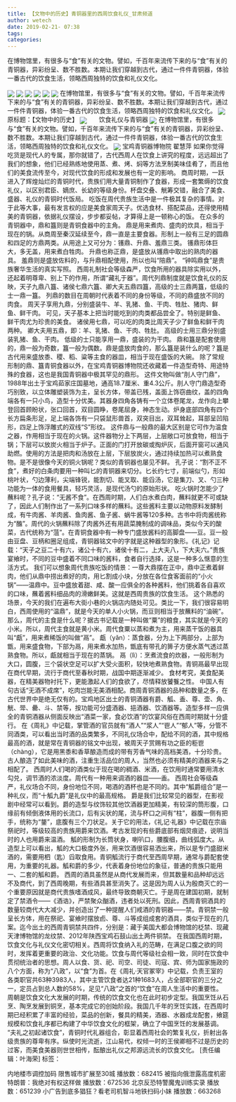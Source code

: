 ```yaml
---
title: 【文物中的历史】青铜器里的西周饮食礼仪_甘肃频道
author: wetech
date: 2019-02-21- 07:38
tags: 
categories: 
---
```

在博物馆里，有很多与“食”有关的文物。譬如，千百年来流传下来的与“食”有关的青铜器，异彩纷呈、数不胜数。本期让我们穿越到古代，通过一件件青铜器，体验一番古代的饮食生活，领略西周独特的饮食和礼仪文化。
<!-- more -->
                
<img align="center" border="0" src="http://p1.ifengimg.com/fck/2019_08/3d1c66d2b6c68c2_w450_h444.jpg" />
                
<img align="center" border="0" src="http://p1.ifengimg.com/fck/2019_08/4e5678f036532ff_w450_h344.jpg" />
                
<img align="center" border="0" src="http://p1.ifengimg.com/fck/2019_08/69be8f77514e136_w450_h370.jpg" />
            
<img align="center" border="0" src="http://p1.ifengimg.com/fck/2019_08/e9c1d1214987eb0_w362_h461.jpg" />
<img align="center" border="0" src="http://p0.ifengimg.com/a/2019_08/1a6bf3060945c86_size28_w450_h466.jpg" />
<img align="center" border="0" src="http://p0.ifengimg.com/a/2019_08/356e495a1c96df7_size28_w450_h558.jpg" />
在博物馆里，有很多与“食”有关的文物。譬如，千百年来流传下来的与“食”有关的青铜器，异彩纷呈、数不胜数。本期让我们穿越到古代，通过一件件青铜器，体验一番古代的饮食生活，领略西周独特的饮食和礼仪文化。
<img align="center" border="0" src="http://p1.ifengimg.com/a/2019_08/fbd86f12f260a37_size9_w224_h394.jpg" />
原标题：【文物中的历史】
<img align="center" border="0" src="http://p3.ifengimg.com/a/2019_08/7939bac9598ed03_size14_w449_h224.jpg" />
      饮食礼仪与青铜器
<img align="center" border="0" src="http://p1.ifengimg.com/fck/2019_08/3c5f3c4afd33b9e_w449_h224.jpg" />
在博物馆里，有很多与“食”有关的文物。譬如，千百年来流传下来的与“食”有关的青铜器，异彩纷呈、数不胜数。本期让我们穿越到古代，通过一件件青铜器，体验一番古代的饮食生活，领略西周独特的饮食和礼仪文化。
<img align="center" border="0" src="http://p2.ifengimg.com/a/2016/0810/204c433878d5cf9size1_w16_h16.png" />
宝鸡青铜器博物院 翟慧萍
如果你觉得吃货是现代人的专属，那你就错了，古代西周人在饮食上讲究的程度，远远超出了我们的想象，他们已经熟练地使用蒸、煮、烤、焖等方法烹制美味佳肴了，而且他们的美食流传至今，对现代饮食的形成和发展也有一定的影响。
商周时期，一跃进入了辉煌灿烂的青铜时代，贵族们用大量青铜制作了食器，形成一套繁缛的饮食礼仪，以区别君臣、嫡庶、长幼的等级身份。杯盘交叠、觥筹交错，融合了美食、盛器、礼仪的青铜时代饭局。
吃饭在周代贵族生活中是一件极其复杂的事情。对于此等大事，最有发言权的应是美食家周天子。优选食材、搭配菜品，还得使用精美的青铜器，依据礼仪摆设，步步都妥帖，才算得上是一顿称心的饭。
在众多的青铜器中，鼎和簋则是青铜食器中的主角。
鼎是用来煮肉、盛肉的炊具，相当于现在的锅。从商周至秦汉延续至今，鼎一直是主要食器。形制上一般有三足的圆鼎和四足的方鼎两类。从用途上又可分为：镬鼎、升鼎、羞鼎三类。
镬鼎形体巨大，多无盖，用来煮白牲肉。
升鼎也称正鼎，是盛放从镬鼎中取出的熟肉的器具。
羞鼎则是盛放佐料的，与升鼎相配使用，所以也叫“陪鼎”。
“钟鸣鼎食”是贵族奢华生活的真实写照。
西周礼制社会等级森严，饮食所用的器具除实用以外，还起着明尊卑、别上下的作用，所谓“藏礼于器”。周代列鼎制度就是饮食礼仪的反映，天子九鼎八簋、诸侯七鼎六簋、卿大夫五鼎四簋，高级的士三鼎两簋，低级的士一鼎一簋。
列鼎的数目在周朝时代表着不同的身份等级，不同的鼎盛放不同的肉食。
周天子享用九鼎，分别盛装牛、羊、乳猪、鱼、干肉、牲肚、猪肉、鲜鱼、鲜干肉。
可见，天子基本上把当时能吃到的肉类都品尝全了。特别是鲜鱼、鲜干肉尤为珍贵的美食。
诸侯用七鼎，可以吃的肉类比周天子少了鲜鱼和鲜干肉两种。
卿大夫用五鼎，即：羊、乳猪、鱼、干肉、牲肚。
高级的士用三鼎分别盛装乳猪、鱼、干肉。
低级的士只能享用一鼎，盛装的为干肉。
鼎和簋是配套使用的，鼎一般为奇数，簋一般为偶数。鼎是盛放肉食的，那么簋是装什么的呢？簋是古代用来盛放黍、稷、稻、粱等主食的器皿，相当于现在盛饭的大碗。
除了常规形制的鼎、簋青铜食器以外，在宝鸡青铜器博物院还收藏着一件造型奇特、用途特殊的食器，这也是我国青铜器中极其罕见的鼎形。
这件文物叫做“刖人守门鼎”，1988年出土于宝鸡茹家庄国墓地，通高18.7厘米、重4.3公斤。刖人守门鼎造型奇巧别致，以立体雕塑装饰为主，呈长方体，带盖已残，盖面上饰窃曲纹，盖的四角端各有一只小鸟，造型十分优美。其器身四角各铸有一个立体卷尾龙，龙作向上攀登回首顾盼状，张口回首，双目圆睁，卷尾屈身，神态生动。炉身底部四角有四个长方扁条形足，足上端各饰有一只袋鼠形兽首，双突目出，双耳耸起，耳部呈凹陷形，四足上饰浮雕式的双线“S”形纹。
这件鼎与一般鼎的最大区别是它可作为温食之器，作用相当于现在的火锅。这件器物分上下两层，上层敞口可放食物，相当于锅；下层可以放炭火相当于炉子。正面的门打开放碳或掏炉灰，后面开窗可以通风助燃。使用的方法是把肉和汤放在上层，下层放炭火，通过持续加热可以煮熟食物。是不是很像今天的铜火锅呢？类似的青铜器也屡见不鲜。
孔子说：“割不正不食”，煮好的白条肉要用一种叫匕的青铜器来切分。匕长约七寸，前端似勺，形如桃叶状，勺边薄利，尖端锋锐，能割切、能叉取、能舀汤，它是集刀、叉、勺三种功能为一体的食用餐具，轻巧灵活，是现代汤勺的原始形状。
吃火锅时怎能少了蘸料呢？孔子说：“无酱不食”。在西周时期，人们白水煮白肉，蘸料就更不可或缺了，因此人们制作出了一系列口味多样的蘸料。这些酱料主要以动物原料发酵制成，有牛肉酱、羊肉酱、鱼肉酱、鱼子酱、蜗牛酱等120多种。古书中将肉酱统称为“醢”。周代的火锅蘸料除了肉酱外还有用蔬菜腌制成的调味品，类似今天的酸菜，古代统称为“菹”。在青铜食器中有一种专门盛放酱料的高脚盘——豆。豆一般由豆盘、豆柄和圈足组成，青铜器铭文中的字就是这种器型的象形。《礼记》记载：“天子之豆二十有六，诸公十有六，诸侯十有二，上大夫八，下大夫六。”贵族宴飨时，不同的豆中盛着不同口味的酱料，食者自行选择，这是一种多么惬意的生活方式。
我们可以想象周代贵族吃饭的情景：一尊大鼎摆在正中，鼎中正煮着鲜肉，他们从鼎中捞出煮好的肉，用匕割成小块，分放在各位食客面前的“小火锅”——温鼎中。豆中盛放着甜、咸、酸一应俱全的各种酱料，他们挑着各自喜欢的口味，蘸着酱料细品肉的滑嫩鲜美。这就是西周贵族的饮食生活。
这个熟悉的场景，今天的我们在遍布大街小巷的火锅店内随处可见。类比一下，我们很容易明白，西周使用的“温鼎”，就是今天的单人小火锅，而豆则相当于放蘸料的“油碗”。
那么，周代的主食是什么呢？据古书记载是一种叫做“粟”的粮食，其实就是今天的小米。所以，周代主食就是黄小米。周代食粟以蒸和煮为主，用来蒸干饭的器具叫“甗”，用来煮稀饭的叫做“鬲”。
甗（yǎn）：蒸食器，分为上下两部分，上部为甑，用来盛食物，下部为鬲，用来煮水加热，甑底有带孔的箅子方便水蒸气透过蒸熟食物。所以，甗就相当于现在的蒸锅。
鬲（lì）：烹煮流食的炊器，一般形制为大口，圆腹，三个袋状空足可以扩大受火面积，较快地煮熟食物。青铜鬲最早出现在商代早期，流行于商代至春秋时期，战国中期逐渐减少。
食材考究，美食配美器，在精美器物衬托下，更能激起人们的食欲了，尽情释放饕餮之性。
中国人有句古话“无酒不成席”，吃肉岂能无美酒相配。商周青铜酒器的品种和数量之多，在古代世界中是绝无仅有的。宝鸡地区出土的青铜酒器有爵、觚、盉、尊、壶、角、觥、斝、罍、斗、禁等，按功能可分盛酒器、挹酒器、饮酒器等。造型多样一应俱全的青铜酒器从侧面反映出“酒菜一家，食必饮酒”的饮宴风俗在西周时期就十分盛行。
在《周礼》中记载，掌管酒的官员就有“酒人”“浆人”“鬯人”“郁人”等，分管不同酒类，可以看出当时酒的品类繁多，不同礼仪场合中，配给不同的酒，其中规格最高的酒，就是常在青铜器的铭文中出现，被周天子赏赐有功之臣的秬鬯（chàng），它是用黑黍和香草酿造而成的带有芳香气味的高档美酒，十分珍贵。
古人酿造了如此美味的酒，注重生活品位的周人，当然也必须有精美的酒器来与之相配了。
西周时人们喝的酒类似于现在喝的稠酒、米酒，在饮用时通常要用清水勾兑，调节酒的浓淡度。周代有一种用来调酒的器皿——盉。
西周社会等级森严，礼仪场合不同，身份地位不同，喝酒的酒杯也是不同的。其中“觚爵组合”是一种礼仪，而“十觚九爵”是礼仪中的最高规格。
爵是我们比较常见的器型，在影视剧中经常可以看到。爵的造型与纹饰较其他饮酒器更加精美，有较深的筒形腹，口缘前有倾倒液体用的长流口，后有尖状的尾，流与杯口之间有“柱”，器腹一侧有把手，统称为“鋬”，底腹有三个刀状足。关于它的用法，《礼记·礼器》中记载在宗庙祭祀时，等级较高的贵族用爵来饮酒。考古发现的有些爵底部有烟炱痕迹，说明当时的人也用爵来温酒。
觚的形制为长筒状身，喇叭口，腰腹细，曲线弧度大。从造型上可以看出，觚的大口极度外张，用来饮酒很容易洒出来，所以是专门盛甜米酒的，需要用柶（匙）舀取食用。青铜觚流行于商代至西周早期，通常与爵配套使用，为重要的礼器。觚和爵的多少，代表着身份地位的象征，普通的贵族只能用一、二套的觚和爵。
西周的酒具虽然是从商代发展而来，但其数量和品种却远远不及商代，到了西周晚期，有些酒具甚至消失了。这是因为周人认为殷商灭亡的一个重要原因就是商代贵族嗜酒成风，最终导致商朝灭亡。于是周在建国初期，就制定了禁酒令——《酒诰》，严禁聚众酗酒，违者处以死刑。因此，西周青铜酒具的数量较商代大大减少，并创造出了一种提醒人们戒酒的青铜器——禁。青铜禁一般呈长方体，用在祭祀、宴飨时摆放卣、尊、斗等成组成套的酒具，类似于现在的几案。迄今出土的西周青铜禁共四件，分别是：藏于美国大都会博物馆的柉禁、现藏天津博物馆的龙纹禁、2012年陕西宝鸡石鼓山出土两件铜禁。
在我国西周时期，饮食文化与礼仪文化密切相关。西周将饮食纳入礼的范畴，在满足口腹之欲的同时，发挥着更重要的政治、文化功能。饮食与周代等级社会相一致，同时在饮食中贯彻统治者的思想。周人以食、货、祀、司空、司徒、司寇、宾、师为国家施政的八个方面，称为“八政”，以“食”为首。在《周礼·天官冢宰》中记载，负责王室的各类职官共63种3983人，其中主管饮食者达21种1683人，占全部职官的三分之一，定员占到总人数的58%，足见“八政”之首的“饮食”在周人生活中的重要性。
周朝是饮食文化大发展的时期，传统的饮食文化也在此时初步定型。我国烹饪从石烹、陶烹发展到铜烹，基本完成它的创始阶段。我国几千年的烹饪实践，在西周时期已经积累了丰富的经验，菜品的创新，餐具的精美，酒器、水器成龙配套，飨筵规模和饮食礼序都已构建了中华饮食文化的框架，确立了中国烹饪的发展基调。
“夫礼之初起诸饮食”，青铜时代礼器组合，彰显着西周社会的繁复礼仪，折射出各级贵族的尊卑有序。纵使时光流逝，江山易代，权倾一时的王侯卿相不过是历史的过客，而美食美器则世世相传，酝酿出礼仪之邦源远流长的饮食文化。
[责任编辑：叶海荣]
标签：
 
 
             
内地楼市调控加码 限售城市扩展至30城
播放数：682415
被指向俄泄露高度机密 特朗普：我绝对有权这样做
播放数：672536
北京反恐特警魔鬼训练实录
播放数：651239
小广告到底多猖狂？看老司机智斗地铁扫码小妹
播放数：663268
